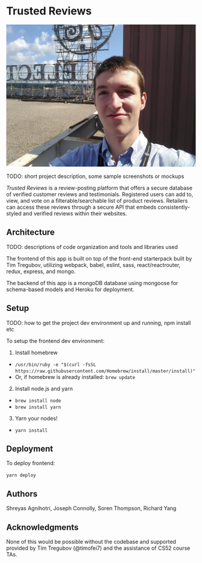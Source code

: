 # Trusted Reviews

![Team Photo](./src/img/joeTheGoat.jpg)

TODO: short project description, some sample screenshots or mockups

*Trusted Reviews* is a review-posting platform that offers a secure database of verified customer reviews and testimonials. Registered users can add to, view, and vote on a filterable/searchable list of product reviews. Retailers can access these reviews through a secure API that embeds consistently-styled and verified reviews within their websites.

## Architecture

TODO:  descriptions of code organization and tools and libraries used

The frontend of this app is built on top of the front-end starterpack built by Tim Tregubov, utilizing webpack, babel, eslint, sass, react/reactrouter, redux, express, and mongo.

The backend of this app is a mongoDB database using mongoose for schema-based models and Heroku for deployment.

## Setup

TODO: how to get the project dev environment up and running, npm install etc

To setup the frontend dev environment:

1. Install homebrew
  * `/usr/bin/ruby -e "$(curl -fsSL https://raw.githubusercontent.com/Homebrew/install/master/install)"`
  * Or, if homebrew is already installed: `brew update`
2. Install node.js and yarn
  * `brew install node`
  * `brew install yarn`
3. Yarn your nodes!
  * `yarn install`


## Deployment

To deploy frontend:

`yarn deploy`

## Authors

Shreyas Agnihotri, Joseph Connolly, Soren Thompson, Richard Yang

## Acknowledgments

None of this would be possible without the codebase and supported provided by Tim Tregubov (@timofei7) and the assistance of CS52 course TAs.